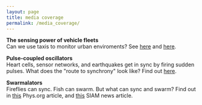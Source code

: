 ```yaml
---
layout: page
title: media coverage
permalink: /media_coverage/
---
```



**The sensing power of vehicle fleets** <br/>
Can we use taxis to monitor urban enviroments? See [here](http://news.cornell.edu/stories/2019/06/how-many-taxis-can-scan-city-fewer-youd-think) and [here](http://news.mit.edu/2019/sensor-vehicles-map-city-0611).


**Pulse-coupled oscillators** <br/>
Heart cells, sensor networks, and earthquakes get in sync by firing sudden pulses. What does the "route to synchrony" look like? Find out [here](http://physics.aps.org/synopsis-for/10.1103/PhysRevLett.115.064101).


**Swarmalators** <br/>
Fireflies can sync. Fish can swarm. But what can sync and swarm? Find out in [this](https://phys.org/news/2017-11-mathematician-swarmalators-future-science.html) Phys.org article, and [this](https://sinews.siam.org/Details-Page/self-organization-in-space-and-time) SIAM news article.  
